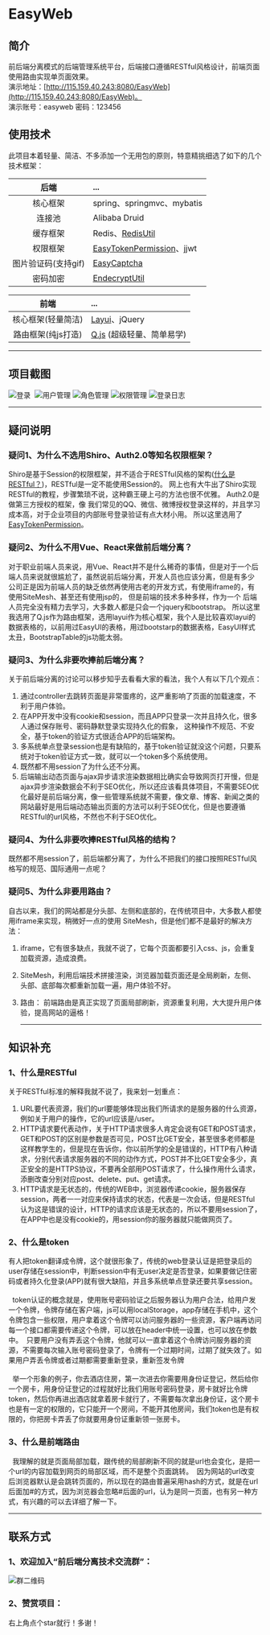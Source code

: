 # EasyWeb
## 简介
前后端分离模式的后端管理系统平台，后端接口遵循RESTful风格设计，前端页面使用路由实现单页面效果。<br/>
演示地址：[http://115.159.40.243:8080/EasyWeb](http://115.159.40.243:8080/EasyWeb)。<br/>
演示账号：easyweb 密码：123456  
   
## 使用技术
   此项目本着轻量、简洁、不多添加一个无用包的原则，特意精挑细选了如下的几个技术框架：

后端 | ... 
:---:|:---
核心框架 | spring、springmvc、mybatis
连接池 | Alibaba Druid
缓存框架 | Redis、[RedisUtil](https://github.com/whvcse/RedisUtil)
权限框架 | [EasyTokenPermission](https://github.com/whvcse/EasyTokenPermission)、jjwt
图片验证码(支持gif) | [EasyCaptcha](https://github.com/whvcse/EasyCaptcha)
密码加密 | [EndecryptUtil](https://github.com/whvcse/EndecryptUtil)

前端 | ... 
:---:|:---
核心框架(轻量简洁) | [Layui](http://www.layui.com/)、jQuery
路由框架(纯js打造) | [Q.js](https://github.com/itorr/q.js) (超级轻量、简单易学)

------------------------

## 项目截图
![登录](https://github.com/whvcse/EasyWeb-RESTful/blob/master/WebRoot/assets/images/screenshot_login.png) 
![用户管理](https://github.com/whvcse/EasyWeb-RESTful/blob/master/WebRoot/assets/images/screenshot_user.png)
![角色管理](https://github.com/whvcse/EasyWeb-RESTful/blob/master/WebRoot/assets/images/screenshot_role.png)
![权限管理](https://github.com/whvcse/EasyWeb-RESTful/blob/master/WebRoot/assets/images/screenshot_permission.png)
![登录日志](https://github.com/whvcse/EasyWeb-RESTful/blob/master/WebRoot/assets/images/screenshot_loginrecode.png)
 
 ---------------------------
 
## 疑问说明
### 疑问1、为什么不选用Shiro、Auth2.0等知名权限框架？
  Shiro是基于Session的权限框架，并不适合于RESTful风格的架构([什么是RESTful？](https://github.com/whvcse/EasyWeb-RESTful#1什么是restful))，RESTful是一定不能使用Session的。 
网上也有大牛出了Shiro实现RESTful的教程，步骤繁琐不说，这种霸王硬上弓的方法也很不优雅。 Auth2.0是做第三方授权的框架，像
我们常见的QQ、微信、微博授权登录这样的，并且学习成本高，对于企业项目的内部账号登录验证有点大材小用。 所以这里选用了[EasyTokenPermission](https://github.com/whvcse/EasyTokenPermission)。
        
### 疑问2、为什么不用Vue、React来做前后端分离？
对于职业前端人员来说，用Vue、React并不是什么稀奇的事情，但是对于一个后端人员来说就很尴尬了，虽然说前后端分离，开发人员也应该分离，但是有多少
公司正是因为前端人员的缺乏依然再使用古老的开发方式，有使用iframe的，有使用SiteMesh、甚至还有使用jsp的，  但是前端的技术多种多样，作为一个
后端人员完全没有精力去学习，大多数人都是只会一个jquery和bootstrap。 所以这里我选用了Q.js作为路由框架，选用layui作为核心框架，我个人是比较喜欢layui的数据表格的，以前用过EasyUI的表格，用过bootstarp的数据表格，EasyUI样式太丑，BootstrapTable的js功能太弱。
       
### 疑问3、为什么非要吹捧前后端分离？
关于前后端分离的讨论可以移步知乎去看看大家的看法，我个人有以下几个观点：
1. 通过controller去跳转页面是非常蛋疼的，这严重影响了页面的加载速度，不利于用户体验。 
2. 在APP开发中没有cookie和session，而且APP只登录一次并且持久化，很多人通过保存账号、密码静默登录实现持久化的假象，
这种操作不规范、不安全，基于token的验证方式很适合APP的后端架构。
3. 多系统单点登录session也是有缺陷的，基于token验证就没这个问题，只要系统对于token验证方式一致，就可以一个token多个系统使用。
4. 既然都不用session了为什么还不分离。
5. 后端输出动态页面与ajax异步请求渲染数据相比确实会导致网页打开慢，但是ajax异步渲染数据会不利于SEO优化，所以还应该看具体项目，不需要SEO优化最好是前后端分离，像一些管理系统就不需要，像文章、博客、新闻之类的网站最好是用后端动态输出页面的方法可以利于SEO优化，但是也要遵循RESTful的url风格，不然也不利于SEO优化。   
        
### 疑问4、为什么非要吹捧RESTful风格的结构？
既然都不用session了，前后端都分离了，为什么不把我们的接口按照RESTful风格写的规范、国际通用一点呢？
     
### 疑问5、为什么非要用路由？
自古以来，我们的网站都是分头部、左侧和底部的，在传统项目中，大多数人都使用iframe来实现，稍微好一点的使用 SiteMesh，但是他们都不是最好的解决方法：
1. iframe，它有很多缺点，我就不说了，它每个页面都要引入css、js，会重复加载资源，造成浪费。
2. SiteMesh，利用后端技术拼接渲染，浏览器加载页面还是全局刷新，左侧、头部、底部每次都重新加载一遍，用户体验不好。
3. 路由： 前端路由是真正实现了页面局部刷新，资源重复利用，大大提升用户体验，提高网站的逼格！
     
     -------------------
     
## 知识补充
### 1、什么是RESTful
关于RESTful标准的解释我就不说了，我来划一划重点：
1. URL要代表资源，我们的url要能够体现出我们所请求的是服务器的什么资源，例如关于用户的操作，它的url应该是/user。
2. HTTP请求要代表动作，关于HTTP请求很多人肯定会说有GET和POST请求，GET和POST的区别是参数是否可见，POST比GET安全，甚至很多老师都是这样教学生的，但是现在告诉你，你以前所学的全是错误的，HTTP有八种请求，分别代表请求服务器的不同的动作方式，POST并不比GET安全多少，真正安全的是HTTPS协议，不要再全部用POST请求了，什么操作用什么请求，添删改查分别对应post、delete、put、get请求。
3. HTTP请求是无状态的，传统的WEB中，浏览器传递cookie，服务器保存session，两者一一对应来保持请求的状态，代表是一次会话，但是RESTful认为这是错误的设计，HTTP的请求应该是无状态的，所以不要用session了，在APP中也是没有cookie的，用session你的服务器就只能做网页了。
       
### 2、什么是token
   有人把token翻译成令牌，这个就很形象了，传统的web登录认证是把登录后的user存储在session中，判断session中有无user决定是否登录，如果要做记住密码或者持久化登录(APP)就有很大缺陷，并且多系统单点登录还要共享session。<br/><br/>
   token认证的概念就是，使用账号密码验证之后服务器认为用户合法，给用户发一个令牌，令牌存储在客户端，js可以用localStorage，app存储在手机中，这个令牌包含一些权限，用户拿着这个令牌可以访问服务器的一些资源，客户端再访问每一个接口都需要传递这个令牌，可以放在header中统一设置，也可以放在参数中。  只要用户没有弄丢这个令牌，他就可以一直拿着这个令牌访问服务器的资源，不需要每次输入账号密码登录了，令牌有一个过期时间，过期了就失效了。如果用户弄丢令牌或者过期都需要重新登录，重新签发令牌 <br/><br/>
   举一个形象的例子，你去酒店住房，第一次进去你需要用身份证登记，然后给你一个房卡，用身份证登记的过程就好比我们用账号密码登录，房卡就好比令牌token，然后你再进出酒店就拿着房卡就行了，不需要每次拿出身份证，这个房卡也是有一定的权限的，它只能开一个房间，不能开其他房间，我们token也是有权限的，你把房卡弄丢了你就要用身份证重新领一张房卡。
     
### 3、什么是前端路由
   我理解的就是页面局部加载，跟传统的局部刷新不同的就是url也会变化，是把一个url的内容加载到网页的局部区域，而不是整个页面跳转。  因为网站的url改变后浏览器默认是会跳转页面的，所以现在的路由普遍采用hash的方式，就是在url后面加#的方式，因为浏览器会忽略#后面的url，认为是同一页面，也有另一种方式，有兴趣的可以去详细了解一下。 
    
----------------
    
## 联系方式
### 1、欢迎加入“前后端分离技术交流群”：
![群二维码](https://github.com/whvcse/EasyWeb-RESTful/blob/master/WebRoot/assets/images/images_qqgroup.png)
      
### 2、赞赏项目：
右上角点个star就行！多谢！ 
